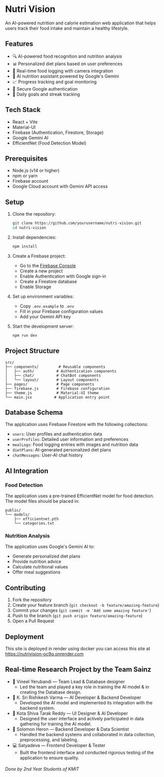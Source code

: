 # Nutri Vision

An AI-powered nutrition and calorie estimation web application that helps users track their food intake and maintain a healthy lifestyle.

## Features

- 🔍 AI-powered food recognition and nutrition analysis
- 📊 Personalized diet plans based on user preferences
- 📱 Real-time food logging with camera integration
- 💬 AI nutrition assistant powered by Google's Gemini
- 📈 Progress tracking and goal monitoring
- 🔐 Secure Google authentication
- 🎯 Daily goals and streak tracking

## Tech Stack

- React + Vite
- Material-UI
- Firebase (Authentication, Firestore, Storage)
- Google Gemini AI
- EfficientNet (Food Detection Model)

## Prerequisites

- Node.js (v14 or higher)
- npm or yarn
- Firebase account
- Google Cloud account with Gemini API access

## Setup

1. Clone the repository:
   ```bash
   git clone https://github.com/yourusername/nutri-vision.git
   cd nutri-vision
   ```

2. Install dependencies:
   ```bash
   npm install
   ```

3. Create a Firebase project:
   - Go to the [Firebase Console](https://console.firebase.google.com/)
   - Create a new project
   - Enable Authentication with Google sign-in
   - Create a Firestore database
   - Enable Storage

4. Set up environment variables:
   - Copy `.env.example` to `.env`
   - Fill in your Firebase configuration values
   - Add your Gemini API key

5. Start the development server:
   ```bash
   npm run dev
   ```

## Project Structure

```
src/
├── components/         # Reusable components
│   ├── auth/          # Authentication components
│   ├── chat/          # ChatBot components
│   └── layout/        # Layout components
├── pages/             # Page components
├── firebase.js        # Firebase configuration
├── theme.js           # Material-UI theme
└── main.jsx          # Application entry point
```

## Database Schema

The application uses Firebase Firestore with the following collections:

- `users`: User profiles and authentication data
- `userProfiles`: Detailed user information and preferences
- `mealLogs`: Food logging entries with images and nutrition data
- `dietPlans`: AI-generated personalized diet plans
- `chatMessages`: User-AI chat history

## AI Integration

### Food Detection

The application uses a pre-trained EfficientNet model for food detection. The model files should be placed in:

```
public/
└── models/
    ├── efficientnet.pth
    └── categories.txt
```

### Nutrition Analysis

The application uses Google's Gemini AI to:
- Generate personalized diet plans
- Provide nutrition advice
- Calculate nutritional values
- Offer meal suggestions

## Contributing

1. Fork the repository
2. Create your feature branch (`git checkout -b feature/amazing-feature`)
3. Commit your changes (`git commit -m 'Add some amazing feature'`)
4. Push to the branch (`git push origin feature/amazing-feature`)
5. Open a Pull Request

## Deployment

This site is deployed in render using docker you can access this site at https://nutrivision-oc9q.onrender.com

## Real-time Research Project by the Team Sainz

- 🧠 Vineel Yerubandi — Team Lead & Database designer
   - Led the team and played a key role in training the AI model & in creating the Database design.
- 🤖 K. Sri Rishikesh Varma — AI Developer & Backend Developer
   - Developed the AI model and implemented its integration with the backend system.
- 🎨 Kota Shiva Tarak Reddy — UI Designer & AI Developer
   - Designed the user interface and actively participated in data gathering for training the AI model.
- 🔧 Solomon Heron — Backend Developer & Data Scientist
   - Handled the backend systems and collaborated in data collection, preprocessing, and labeling.
- 💻 Satyadeva — Frontend Developer & Tester
   - Built the frontend interface and conducted rigorous testing of the application to ensure quality.
 
###### Done by 2nd Year Students of KMIT

